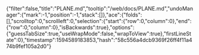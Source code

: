 {"filter":false,"title":"PLANE.md","tooltip":"/web/docs/PLANE.md","undoManager":{"mark":-1,"position":-1,"stack":[]},"ace":{"folds":[],"scrolltop":0,"scrollleft":0,"selection":{"start":{"row":0,"column":0},"end":{"row":0,"column":0},"isBackwards":true},"options":{"guessTabSize":true,"useWrapMode":false,"wrapToView":true},"firstLineState":0},"timestamp":1594589183853,"hash":"58c556a4dcb9369f26ff4f11a474b9fef105a2d0"}